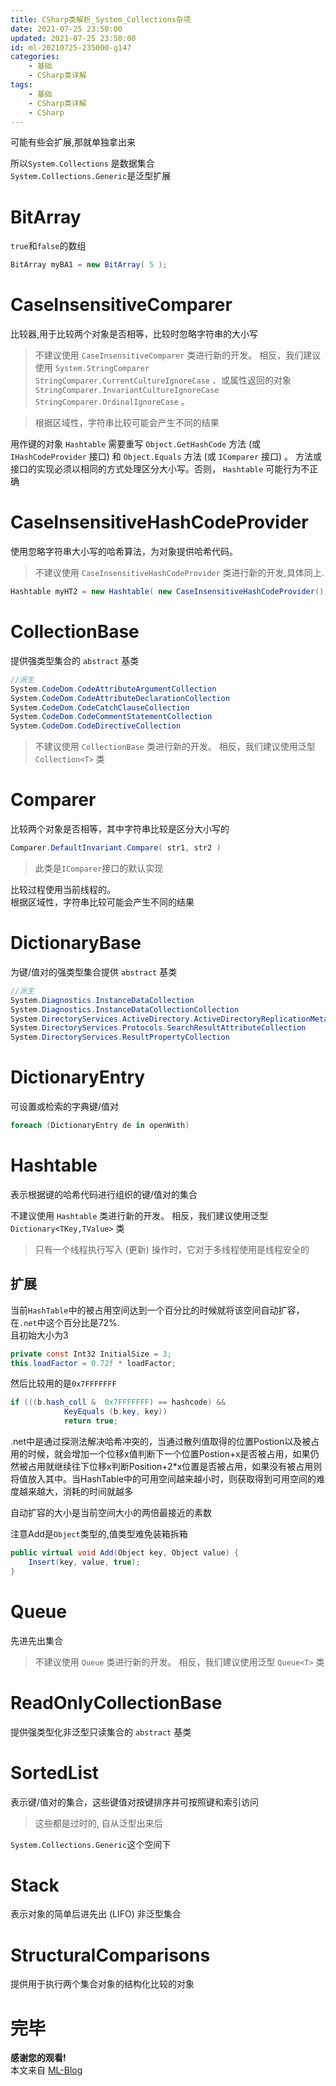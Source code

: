 ```yaml
---
title: CSharp类解析_System_Collections杂项
date: 2021-07-25 23:50:00
updated: 2021-07-25 23:50:00
id: ml-20210725-235000-g147
categories:
	- 基础
	- CSharp类详解
tags: 
	- 基础
	- CSharp类详解
	- CSharp
---
```


可能有些会扩展,那就单独拿出来

所以`System.Collections` 是数据集合  
`System.Collections.Generic`是泛型扩展   



<!--more-->

# BitArray

`true`和`false`的数组

```C#
BitArray myBA1 = new BitArray( 5 );
```

# CaseInsensitiveComparer

比较器,用于比较两个对象是否相等，比较时忽略字符串的大小写

> 不建议使用 `CaseInsensitiveComparer` 类进行新的开发。 相反，我们建议使用 `System.StringComparer StringComparer.CurrentCultureIgnoreCase` 、或属性返回的对象 `StringComparer.InvariantCultureIgnoreCase StringComparer.OrdinalIgnoreCase` 。

> 根据区域性，字符串比较可能会产生不同的结果

用作键的对象 `Hashtable` 需要重写 `Object.GetHashCode` 方法 (或 `IHashCodeProvider` 接口) 和 `Object.Equals` 方法 (或 `IComparer` 接口) 。 方法或接口的实现必须以相同的方式处理区分大小写。否则， `Hashtable` 可能行为不正确

# CaseInsensitiveHashCodeProvider

使用忽略字符串大小写的哈希算法，为对象提供哈希代码。

> 不建议使用 `CaseInsensitiveHashCodeProvider` 类进行新的开发,具体同上.

```C#
Hashtable myHT2 = new Hashtable( new CaseInsensitiveHashCodeProvider(), new CaseInsensitiveComparer() );
```

# CollectionBase

提供强类型集合的 `abstract` 基类

```C#
//派生
System.CodeDom.CodeAttributeArgumentCollection
System.CodeDom.CodeAttributeDeclarationCollection
System.CodeDom.CodeCatchClauseCollection
System.CodeDom.CodeCommentStatementCollection
System.CodeDom.CodeDirectiveCollection
```

> 不建议使用 `CollectionBase` 类进行新的开发。 相反，我们建议使用泛型 `Collection<T>` 类

# Comparer 

比较两个对象是否相等，其中字符串比较是区分大小写的

```C#
Comparer.DefaultInvariant.Compare( str1, str2 )
```

> 此类是`IComparer`接口的默认实现  

比较过程使用当前线程的。    
根据区域性，字符串比较可能会产生不同的结果

# DictionaryBase 

为键/值对的强类型集合提供 `abstract` 基类

```C#
//派生
System.Diagnostics.InstanceDataCollection
System.Diagnostics.InstanceDataCollectionCollection
System.DirectoryServices.ActiveDirectory.ActiveDirectoryReplicationMetadata
System.DirectoryServices.Protocols.SearchResultAttributeCollection
System.DirectoryServices.ResultPropertyCollection
```

# DictionaryEntry 

可设置或检索的字典键/值对

```C#
foreach (DictionaryEntry de in openWith)
```

# Hashtable 

表示根据键的哈希代码进行组织的键/值对的集合

不建议使用 `Hashtable` 类进行新的开发。 相反，我们建议使用泛型 `Dictionary<TKey,TValue>` 类

> 只有一个线程执行写入 (更新) 操作时，它对于多线程使用是线程安全的

## 扩展

当前`HashTable`中的被占用空间达到一个百分比的时候就将该空间自动扩容，在`.net`中这个百分比是72%.  
且初始大小为3

```C#
private const Int32 InitialSize = 3;
this.loadFactor = 0.72f * loadFactor;
```

然后比较用的是`0x7FFFFFFF`

```C#
if (((b.hash_coll &  0x7FFFFFFF) == hashcode) && 
			KeyEquals (b.key, key))
			return true;
```

.net中是通过探测法解决哈希冲突的，当通过散列值取得的位置Postion以及被占用的时候，就会增加一个位移x值判断下一个位置Postion+x是否被占用，如果仍然被占用就继续往下位移x判断Position+2*x位置是否被占用，如果没有被占用则将值放入其中。当HashTable中的可用空间越来越小时，则获取得到可用空间的难度越来越大，消耗的时间就越多

自动扩容的大小是当前空间大小的两倍最接近的素数

注意Add是`Object`类型的,值类型难免装箱拆箱

```C#
public virtual void Add(Object key, Object value) {
	Insert(key, value, true);
}
```

# Queue 

先进先出集合

> 不建议使用 `Queue` 类进行新的开发。 相反，我们建议使用泛型 `Queue<T>` 类

# ReadOnlyCollectionBase 

提供强类型化非泛型只读集合的 `abstract` 基类

# SortedList 

表示键/值对的集合，这些键值对按键排序并可按照键和索引访问

> 这些都是过时的, 自从泛型出来后

`System.Collections.Generic`这个空间下

# Stack

表示对象的简单后进先出 (LIFO) 非泛型集合

# StructuralComparisons 

提供用于执行两个集合对象的结构化比较的对象

# 完毕

**感谢您的观看!**  
本文来自 [ML-Blog][ML-Blog_Link]

<!-- 图片 -->

<!-- 链接 -->

<!-- 水印 -->
[ML-Blog_Link]:https://userminghaoli.github.io/ "我的博客"
